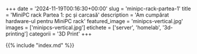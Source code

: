 +++
date = '2024-11-19T00:16:30+00:00'
slug = 'minipc-rack-partea-1'
title = 'MiniPC rack Partea 1: pc și carcasă'
description = 'Am cumpărat hardware-ul pentru MiniPC rack'
featured_image = 'minipcs-vertical.jpg'
images = ['minipcs-vertical.jpg']
etichete = ['server', 'homelab', '3d-printing']
categorii = '3D Print'
+++

{{% include "index.md" %}}

